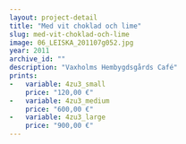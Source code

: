 ```yaml
---
layout: project-detail
title: "Med vit choklad och lime"
slug: med-vit-choklad-och-lime
image: 06_LEISKA_201107g052.jpg
year: 2011
archive_id: ""
description: "Vaxholms Hembygdsgårds Café"
prints: 
-   variable: 4zu3_small
    price: "120,00 €"
-   variable: 4zu3_medium
    price: "600,00 €"
-   variable: 4zu3_large
    price: "900,00 €"
---
```

